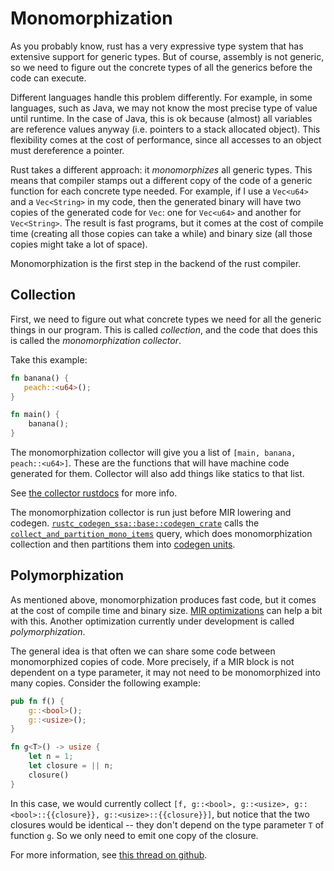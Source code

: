 # Monomorphization

As you probably know, rust has a very expressive type system that has extensive
support for generic types. But of course, assembly is not generic, so we need
to figure out the concrete types of all the generics before the code can
execute.

Different languages handle this problem differently. For example, in some
languages, such as Java, we may not know the most precise type of value until
runtime. In the case of Java, this is ok because (almost) all variables are
reference values anyway (i.e. pointers to a stack allocated object). This
flexibility comes at the cost of performance, since all accesses to an object
must dereference a pointer.

Rust takes a different approach: it _monomorphizes_ all generic types. This
means that compiler stamps out a different copy of the code of a generic
function for each concrete type needed. For example, if I use a `Vec<u64>` and
a `Vec<String>` in my code, then the generated binary will have two copies of
the generated code for `Vec`: one for `Vec<u64>` and another for `Vec<String>`.
The result is fast programs, but it comes at the cost of compile time (creating
all those copies can take a while) and binary size (all those copies might take
a lot of space).

Monomorphization is the first step in the backend of the rust compiler.

## Collection

First, we need to figure out what concrete types we need for all the generic
things in our program. This is called _collection_, and the code that does this
is called the _monomorphization collector_.

Take this example:

```rust
fn banana() {
   peach::<u64>();
}

fn main() {
    banana();
}
```

The monomorphization collector will give you a list of `[main, banana,
peach::<u64>]`. These are the functions that will have machine code generated
for them. Collector will also add things like statics to that list.

See [the collector rustdocs][collect] for more info.

[collect]: https://doc.rust-lang.org/nightly/nightly-rustc/rustc_mir/monomorphize/collector/index.html

The monomorphization collector is run just before MIR lowering and codegen.
[`rustc_codegen_ssa::base::codegen_crate`][codegen1] calls the
[`collect_and_partition_mono_items`][mono] query, which does monomorphization
collection and then partitions them into [codegen
units](../appendix/glossary.md#codegen-unit).

[mono]: https://doc.rust-lang.org/nightly/nightly-rustc/rustc_mir/monomorphize/partitioning/fn.collect_and_partition_mono_items.html
[codegen1]: https://doc.rust-lang.org/nightly/nightly-rustc/rustc_codegen_ssa/base/fn.codegen_crate.html

## Polymorphization

As mentioned above, monomorphization produces fast code, but it comes at the
cost of compile time and binary size. [MIR
optimizations](../mir/optimizations.md) can help a bit with this. Another
optimization currently under development is called _polymorphization_.

The general idea is that often we can share some code between monomorphized
copies of code. More precisely, if a MIR block is not dependent on a type
parameter, it may not need to be monomorphized into many copies. Consider the
following example:

```rust
pub fn f() {
    g::<bool>();
    g::<usize>();
}

fn g<T>() -> usize {
    let n = 1;
    let closure = || n;
    closure()
}
```

In this case, we would currently collect `[f, g::<bool>, g::<usize>,
g::<bool>::{{closure}}, g::<usize>::{{closure}}]`, but notice that the two
closures would be identical -- they don't depend on the type parameter `T` of
function `g`. So we only need to emit one copy of the closure.

For more information, see [this thread on github][polymorph].

[polymorph]: https://github.com/rust-lang/rust/issues/46477
